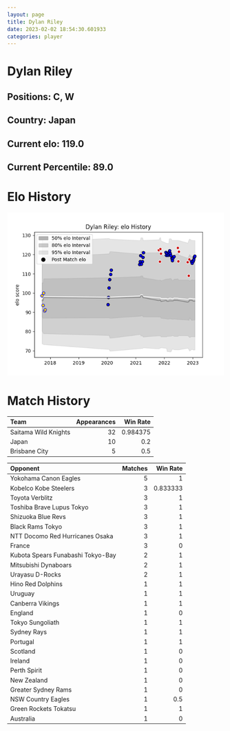 ```yaml
---  
layout: page  
title: Dylan Riley  
date: 2023-02-02 18:54:30.601933  
categories: player  
---
```

# Dylan Riley

## Positions: C, W

## Country: Japan

## Current elo: 119.0

## Current Percentile: 89.0

# Elo History


![elo history](history_DylanRiley.png)
# Match History


| Team                 |   Appearances |   Win Rate |
|:---------------------|--------------:|-----------:|
| Saitama Wild Knights |            32 |   0.984375 |
| Japan                |            10 |   0.2      |
| Brisbane City        |             5 |   0.5      |

| Opponent                          |   Matches |   Win Rate |
|:----------------------------------|----------:|-----------:|
| Yokohama Canon Eagles             |         5 |   1        |
| Kobelco Kobe Steelers             |         3 |   0.833333 |
| Toyota Verblitz                   |         3 |   1        |
| Toshiba Brave Lupus Tokyo         |         3 |   1        |
| Shizuoka Blue Revs                |         3 |   1        |
| Black Rams Tokyo                  |         3 |   1        |
| NTT Docomo Red Hurricanes Osaka   |         3 |   1        |
| France                            |         3 |   0        |
| Kubota Spears Funabashi Tokyo-Bay |         2 |   1        |
| Mitsubishi Dynaboars              |         2 |   1        |
| Urayasu D-Rocks                   |         2 |   1        |
| Hino Red Dolphins                 |         1 |   1        |
| Uruguay                           |         1 |   1        |
| Canberra Vikings                  |         1 |   1        |
| England                           |         1 |   0        |
| Tokyo Sungoliath                  |         1 |   1        |
| Sydney Rays                       |         1 |   1        |
| Portugal                          |         1 |   1        |
| Scotland                          |         1 |   0        |
| Ireland                           |         1 |   0        |
| Perth Spirit                      |         1 |   0        |
| New Zealand                       |         1 |   0        |
| Greater Sydney Rams               |         1 |   0        |
| NSW Country Eagles                |         1 |   0.5      |
| Green Rockets Tokatsu             |         1 |   1        |
| Australia                         |         1 |   0        |